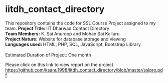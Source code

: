 # iitdh_contact_directory
<html>
  <h>
This repository contains the code for SSL Course Project assigned to my team.
  </h>
  <body>
  <b> Project Title: </b> IIT Dharwad Contact Directory <br>
  <b>Team Members:</b> K. Sai Anuroop and Mohan Sai Kolluru <br>
  <b>Project Nature: </b>Website for database storage and viewing <br>
  <b>Languages used: </b>HTML, PHP, SQL, JavaScript, Bootstrap Library <br><br>
Estimated Duration of Project: One month

Please click on this link to view report on the project.
https://github.com/ksanu1998/iitdh_contact_directory/blob/master/sslpro.pdf
</body>
</html>
